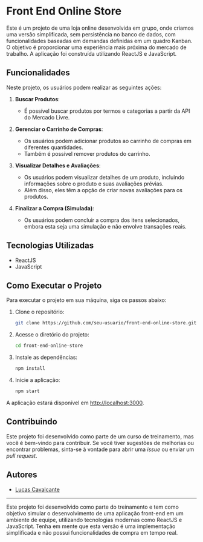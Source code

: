 # Front End Online Store

Este é um projeto de uma loja online desenvolvida em grupo, onde criamos uma versão simplificada, sem persistência no banco de dados, com funcionalidades baseadas em demandas definidas em um quadro Kanban. O objetivo é proporcionar uma experiência mais próxima do mercado de trabalho. A aplicação foi construída utilizando ReactJS e JavaScript.

## Funcionalidades

Neste projeto, os usuários podem realizar as seguintes ações:

1. **Buscar Produtos**:
   - É possível buscar produtos por termos e categorias a partir da API do Mercado Livre.
   
2. **Gerenciar o Carrinho de Compras**:
   - Os usuários podem adicionar produtos ao carrinho de compras em diferentes quantidades.
   - Também é possível remover produtos do carrinho.

3. **Visualizar Detalhes e Avaliações**:
   - Os usuários podem visualizar detalhes de um produto, incluindo informações sobre o produto e suas avaliações prévias.
   - Além disso, eles têm a opção de criar novas avaliações para os produtos.

4. **Finalizar a Compra (Simulada)**:
   - Os usuários podem concluir a compra dos itens selecionados, embora esta seja uma simulação e não envolve transações reais.

## Tecnologias Utilizadas

- ReactJS
- JavaScript

## Como Executar o Projeto

Para executar o projeto em sua máquina, siga os passos abaixo:

1. Clone o repositório:

   ```bash
   git clone https://github.com/seu-usuario/front-end-online-store.git
   ```

2. Acesse o diretório do projeto:

   ```bash
   cd front-end-online-store
   ```

3. Instale as dependências:

   ```bash
   npm install
   ```

4. Inicie a aplicação:

   ```bash
   npm start
   ```

A aplicação estará disponível em [http://localhost:3000](http://localhost:3000).

## Contribuindo

Este projeto foi desenvolvido como parte de um curso de treinamento, mas você é bem-vindo para contribuir. Se você tiver sugestões de melhorias ou encontrar problemas, sinta-se à vontade para abrir uma _issue_ ou enviar um _pull request_.

## Autores

- [Lucas Cavalcante](https://github.com/lucaadev)

---

Este projeto foi desenvolvido como parte do treinamento e tem como objetivo simular o desenvolvimento de uma aplicação front-end em um ambiente de equipe, utilizando tecnologias modernas como ReactJS e JavaScript. Tenha em mente que esta versão é uma implementação simplificada e não possui funcionalidades de compra em tempo real.
